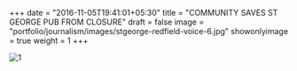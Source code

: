 +++
date = "2016-11-05T19:41:01+05:30"
title = "COMMUNITY SAVES ST GEORGE PUB FROM CLOSURE"
draft = false
image = "portfolio/journalism/images/stgeorge-redfield-voice-6.jpg"
showonlyimage = true
weight = 1
+++

![1]

[1]: /portfolio/journalism/images/stgeorge-redfield-voice-6.jpg